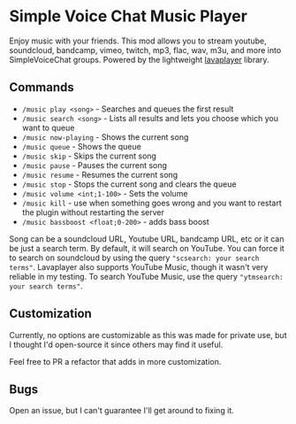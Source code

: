 # Simple Voice Chat Music Player

Enjoy music with your friends. This mod allows you to stream youtube, soundcloud, bandcamp, vimeo, twitch, mp3, flac, wav, m3u, and more into SimpleVoiceChat groups.
Powered by the lightweight [lavaplayer](https://github.com/lavalink-devs/lavaplayer) library.



## Commands

- `/music play <song>` - Searches and queues the first result
- `/music search <song>` - Lists all results and lets you choose which you want to queue
- `/music now-playing` - Shows the current song
- `/music queue` - Shows the queue
- `/music skip` - Skips the current song
- `/music pause` - Pauses the current song
- `/music resume` - Resumes the current song
- `/music stop` - Stops the current song and clears the queue
- `/music volume <int;1-100>` - Sets the volume
- `/music kill` - use when something goes wrong and you want to restart the plugin without restarting the server
- `/music bassboost <float;0-200>` - adds bass boost

Song can be a soundcloud URL, Youtube URL, bandcamp URL, etc or it can be just a search term. By default, it will search on YouTube. You can force it to search on soundcloud by using the query `"scsearch: your search terms"`. Lavaplayer also supports YouTube Music, though it wasn't very reliable in my testing. To search YouTube Music, use the query `"ytmsearch: your search terms"`.

## Customization

Currently, no options are customizable as this was made for private use, but I thought I'd open-source it since
others may find it useful.

Feel free to PR a refactor that adds in more customization.

## Bugs

Open an issue, but I can't guarantee I'll get around to fixing it.